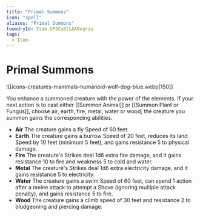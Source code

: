 ```yaml
---
title: "Primal Summons"
icon: "spell"
aliases: "Primal Summons"
foundryId: Item.bR5Cu8lLAA9xqrzu
tags:
  - Item
---
```


# Primal Summons
![[icons-creatures-mammals-humanoid-wolf-dog-blue.webp|150]]

You enhance a summoned creature with the power of the elements. If your next action is to cast either [[Summon Animal]] or [[Summon Plant or Fungus]], choose air, earth, fire, metal, water or wood; the creature you summon gains the corresponding abilities.

*   **Air** The creature gains a fly Speed of 60 feet.
*   **Earth** The creature gains a burrow Speed of 20 feet, reduces its land Speed by 10 feet (minimum 5 feet), and gains resistance 5 to physical damage.
*   **Fire** The creature's Strikes deal 1d6 extra fire damage, and it gains resistance 10 to fire and weakness 5 to cold and water.
*   **Metal** The creature's Strikes deal 1d6 extra electricity damage, and it gains resistance 5 to electricity.
*   **Water** The creature gains a swim Speed of 60 feet, can spend 1 action after a melee attack to attempt a Shove (ignoring multiple attack penalty), and gains resistance 5 to fire.
*   **Wood** The creature gains a climb speed of 30 feet and resistance 2 to bludgeoning and piercing damage.


